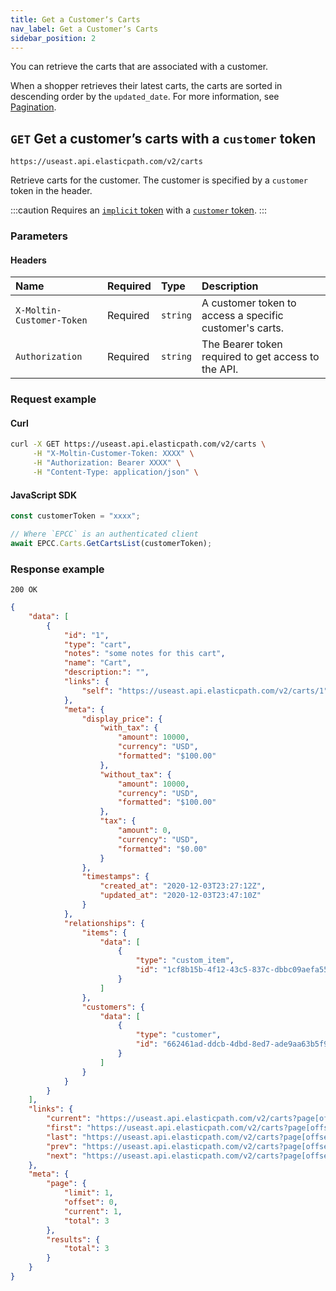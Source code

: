 ```yaml
---
title: Get a Customerʼs Carts
nav_label: Get a Customerʼs Carts
sidebar_position: 2
---
```


You can retrieve the carts that are associated with a customer.

When a shopper retrieves their latest carts, the carts are sorted in descending order by the `updated_date`. For more information, see [Pagination](/docs/commerce-cloud/api-overview/pagination).

## `GET` Get a customerʼs carts with a `customer` token

```http
https://useast.api.elasticpath.com/v2/carts
```

Retrieve carts for the customer. The customer is specified by a `customer` token in the header.

:::caution
Requires an [`implicit` token](/docs/commerce-cloud/authentication/Tokens/implicit-token) with a [`customer` token](/docs/commerce-cloud/customer-management/customer-managment-api/customer-tokens).
:::

### Parameters

#### Headers

| Name                      | Required | Type     | Description                                                    |
|:--------------------------|:---------|:---------|:---------------------------------------------------------------|
| `X-Moltin-Customer-Token` | Required | `string` | A customer token to access a specific customer's carts. |
| `Authorization`           | Required | `string` | The Bearer token required to get access to the API.            |

### Request example

#### Curl

```bash
curl -X GET https://useast.api.elasticpath.com/v2/carts \
     -H "X-Moltin-Customer-Token: XXXX" \
     -H "Authorization: Bearer XXXX" \
     -H "Content-Type: application/json" \
```

#### JavaScript SDK

```javascript
const customerToken = "xxxx";

// Where `EPCC` is an authenticated client
await EPCC.Carts.GetCartsList(customerToken);
```

### Response example

`200 OK`

```json
{
    "data": [
        {
            "id": "1",
            "type": "cart",
            "notes": "some notes for this cart",
            "name": "Cart",
            "description:": "",
            "links": {
                "self": "https://useast.api.elasticpath.com/v2/carts/1"
            },
            "meta": {
                "display_price": {
                    "with_tax": {
                        "amount": 10000,
                        "currency": "USD",
                        "formatted": "$100.00"
                    },
                    "without_tax": {
                        "amount": 10000,
                        "currency": "USD",
                        "formatted": "$100.00"
                    },
                    "tax": {
                        "amount": 0,
                        "currency": "USD",
                        "formatted": "$0.00"
                    }
                },
                "timestamps": {
                    "created_at": "2020-12-03T23:27:12Z",
                    "updated_at": "2020-12-03T23:47:10Z"
                }
            },
            "relationships": {
                "items": {
                    "data": [
                        {
                            "type": "custom_item",
                            "id": "1cf8b15b-4f12-43c5-837c-dbbc09aefa55"
                        }
                    ]
                },
                "customers": {
                    "data": [
                        {
                            "type": "customer",
                            "id": "662461ad-ddcb-4dbd-8ed7-ade9aa63b5f9"
                        }
                    ]
                }
            }
        }
    ],
    "links": {
        "current": "https://useast.api.elasticpath.com/v2/carts?page[offset]=0&page[limit]=1&filter=",
        "first": "https://useast.api.elasticpath.com/v2/carts?page[offset]=0&page[limit]=1&filter=",
        "last": "https://useast.api.elasticpath.com/v2/carts?page[offset]=2&page[limit]=1&filter=",
        "prev": "https://useast.api.elasticpath.com/v2/carts?page[offset]=0&page[limit]=1&filter=",
        "next": "https://useast.api.elasticpath.com/v2/carts?page[offset]=1&page[limit]=1&filter="
    },
    "meta": {
        "page": {
            "limit": 1,
            "offset": 0,
            "current": 1,
            "total": 3
        },
        "results": {
            "total": 3
        }
    }
}
```
